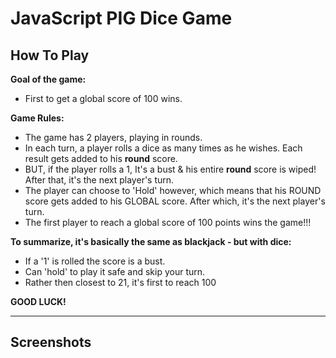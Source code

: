 # JavaScript PIG Dice Game

## How To Play

**Goal of the game:**

- First to get a global score of 100 wins.

**Game Rules:**

- The game has 2 players, playing in rounds.
- In each turn, a player rolls a dice as many times as he wishes. Each result gets added to his **round** score.
- BUT, if the player rolls a 1, It's a bust & his entire **round** score is wiped! After that, it's the next player's turn.
- The player can choose to 'Hold' however, which means that his ROUND score gets added to his GLOBAL score. After which, it's the next player's turn.
- The first player to reach a global score of 100 points wins the game!!!

**To summarize, it's basically the same as blackjack - but with dice:**

- If a '1' is rolled the score is a bust.
- Can 'hold' to play it safe and skip your turn.
- Rather then closest to 21, it's first to reach 100

**GOOD LUCK!**

---

## Screenshots
